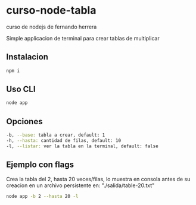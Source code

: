 # curso-node-tabla
curso de nodejs de fernando herrera

Simple applicacion de terminal para crear tablas de multiplicar

## Instalacion
```bash
npm i
```

## Uso CLI
```bash
node app
```

## Opciones
```bash
-b, --base: tabla a crear, default: 1
-h, --hasta: cantidad de filas, default: 10
-l, --listar: ver la tabla en la terminal, default: false
```

## Ejemplo con flags
Crea la tabla del 2, hasta 20 veces/filas, lo muestra en consola antes de su creacion en un archivo persistente en: "./salida/table-20.txt"
```bash
node app -b 2 --hasta 20 -l
```
